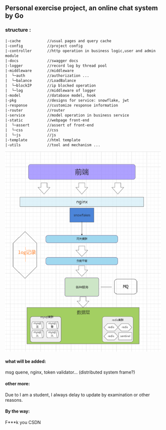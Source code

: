 ## Personal exercise project, an online chat system by Go

### structure :

```
|-cache            //usual pages and query cache
|-config           //project config   
|-controller       //http operation in business logic,user and admin module
|-docs             //swagger docs
|-logger           //record log by thread pool
|-middleware       //middleware
|  └─auth          //authorization ...
|  └─balance       //LoadBalance
|  └─blockIP       //ip blocked operation
|  └─log           //middleware of logger
|-model            //database model, hook
|-pkg              //designs for service: snowflake, jwt
|-response         //customize response information
|-router           //router 
|-service          //model operation in business service
|-static           //webpage front-end 
|  └─assert        //assert of front-end
|  └─css           //css
|  └─js            //js
|-template         //html template
|-utils            //tool and mechanism ...
```

![](structure.png)

#### what will be added:

msg quene, nginx, token validator...  (distributed system frame?)

#### other more:

Due to I am a student, I always delay to update by examination or other reasons.

#### By the way:

F***k you CSDN
